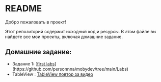 # README

Добро пожаловать в проект!

Этот репозиторий содержит исходный код и ресурсы. В этом файле вы найдете все мои проекты, включая домашние задание.

## Домашние задание:

- Задание 1: [[first labs]([https://example.com](https://github.com/personnna/mobydev/tree/main/Labs))](https://github.com/personnna/mobydev/tree/main/Labs)
- TableView : [TableView повтор за видео](https://example.com)
